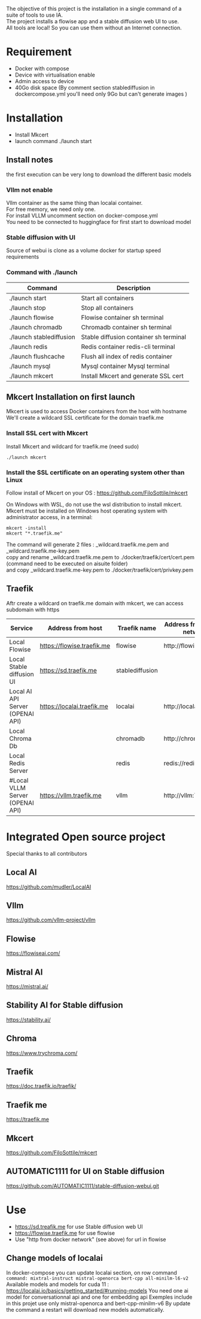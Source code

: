 The objective of this project is the installation in a single command of a suite of tools to use IA.  
The project installs a flowise app and a stable diffusion web UI to use.  
All tools are local! So you can use them without an Internet connection.


# Requirement

- Docker with compose
- Device with virtualisation enable
- Admin access to device
- 40Go disk space (By comment section stablediffusion in dockercompose.yml you'll need only 9Go but can't generate images )

# Installation
- Install Mkcert
- launch command ./launch start

## Install notes
the first execution can be very long to download the different basic models

### Vllm not enable
Vllm container as the same thing than localai container.  
For free memory, we need only one.  
For install VLLM uncomment section on docker-compose.yml  
You need to be connected to huggingface for first start to download model  

### Stable diffusion with UI
Source of webui is clone as a volume docker for startup speed requirements

### Command with ./launch
| Command                  | Description                            |
| -----------------------  | -------------------------------------- |
| ./launch start           | Start all containers                   |
| ./launch stop            | Stop  all containers                   |
| ./launch flowise         | Flowise container sh terminal          |
| ./launch chromadb        | Chromadb container sh terminal         |
| ./launch stablediffusion | Stable diffusion container sh terminal |
| ./launch redis           | Redis container redis-cli terminal     |
| ./launch flushcache      | Flush all index of redis container     |
| ./launch mysql           | Mysql container Mysql terminal         |
| ./launch mkcert          | Install Mkcert and generate SSL cert   | # Only for linux


## Mkcert Installation on first launch
Mkcert is used to access Docker containers from the host with hostname  
We'll create a wildcard SSL certificate for the domain traefik.me

### Install SSL cert with Mkcert

Install Mkcert and wildcard for traefik.me (need sudo)
```
./launch mkcert
```

### Install the SSL certificate on an operating system other than Linux
Follow install of Mkcert on your OS : https://github.com/FiloSottile/mkcert  

On Windows with WSL, do not use the wsl distribution to install mkcert.
Mkcert must be installed on Windows host operating system with administrator access, in a terminal:
```
mkcert -install
mkcert "*.traefik.me"
```
The command will generate 2 files : _wildcard.traefik.me.pem and _wildcard.traefik.me-key.pem  
copy and rename _wildcard.traefik.me.pem to ./docker/traefik/cert/cert.pem (command need to be executed on aisuite folder)  
and copy _wildcard.traefik.me-key.pem to ./docker/traefik/cert/privkey.pem

## Traefik
Aftr create a wildcard on traefik.me domain with mkcert, we can access subdomain with https

| Service                          | Address from host             | Traefik name    | Address from docker network | Port |
| -------------------------------- | ----------------------------- | --------------- | --------------------------- | ---- |
| Local Flowise                    | https://flowise.traefik.me    | flowise         | http://flowise:8282         | 8282 |
| Local Stable diffusion UI        | https://sd.traefik.me         | stablediffusion |                             | 7860 |
| Local AI API Server (OPENAI API) | https://localai.traefik.me    | localai         | http://localai:8080         | 8080 |
| Local Chroma Db                  |                               | chromadb        | http://chromadb:8000        | 8000 |
| Local Redis Server               |                               | redis           | redis://redis:6379          | 6379 |
| #Local VLLM Server (OPENAI API)  | https://vllm.traefik.me       | vllm            | http://vllm:7474            | 7474 |


# Integrated Open source project
Special thanks to all contributors

## Local AI
https://github.com/mudler/LocalAI

## Vllm
https://github.com/vllm-project/vllm

## Flowise 
https://flowiseai.com/

## Mistral AI
https://mistral.ai/

## Stability AI for Stable diffusion
https://stability.ai/

## Chroma
https://www.trychroma.com/

## Traefik
https://doc.traefik.io/traefik/

## Traefik me
https://traefik.me

## Mkcert
https://github.com/FiloSottile/mkcert

## AUTOMATIC1111 for UI on Stable diffusion
https://github.com/AUTOMATIC1111/stable-diffusion-webui.git

# Use
- https://sd.treafik.me for use Stable diffusion web UI
- https://flowise.traefik.me for use flowise  
- Use "http from docker network" (see above) for url in flowise

## Change models of localai
In docker-compose you can update localai section, on row command  
`command: mixtral-instruct mistral-openorca bert-cpp all-minilm-l6-v2`  
Available models and models for cuda 11 : https://localai.io/basics/getting_started/#running-models 
You need one ai model for conversationnal api and one for embedding api 
Exemples include in this projet use only mistral-openorca and bert-cpp-minilm-v6
By update the command a restart will download new models automatically. 
